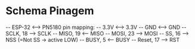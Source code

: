 # Schema Pinagem

-- ESP-32    <--> PN5180 pin mapping:
-- 3.3V      <--> 3.3V
-- GND       <--> GND
-- SCLK, 18   --> SCLK
-- MISO, 19  <--  MISO
-- MOSI, 23   --> MOSI
-- SS, 16     --> NSS (=Not SS -> active LOW)
-- BUSY, 5   <--  BUSY
-- Reset, 17  --> RST